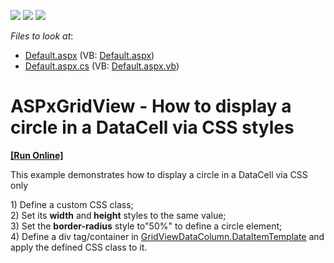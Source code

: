 <!-- default badges list -->
![](https://img.shields.io/endpoint?url=https://codecentral.devexpress.com/api/v1/VersionRange/128533826/13.1.5%2B)
[![](https://img.shields.io/badge/Open_in_DevExpress_Support_Center-FF7200?style=flat-square&logo=DevExpress&logoColor=white)](https://supportcenter.devexpress.com/ticket/details/E3938)
[![](https://img.shields.io/badge/📖_How_to_use_DevExpress_Examples-e9f6fc?style=flat-square)](https://docs.devexpress.com/GeneralInformation/403183)
<!-- default badges end -->
<!-- default file list -->
*Files to look at*:

* [Default.aspx](./CS/WebSite/Default.aspx) (VB: [Default.aspx](./VB/WebSite/Default.aspx))
* [Default.aspx.cs](./CS/WebSite/Default.aspx.cs) (VB: [Default.aspx.vb](./VB/WebSite/Default.aspx.vb))
<!-- default file list end -->
# ASPxGridView - How to display a circle in a DataCell via CSS styles
<!-- run online -->
**[[Run Online]](https://codecentral.devexpress.com/e3938/)**
<!-- run online end -->


<p>This example demonstrates how to display a circle in a DataCell via CSS only</p><p>1) Define a custom CSS class;<br />
2) Set its <strong>width</strong> and<strong> height</strong> styles to the same value;<br />
3) Set the <strong>border-radius</strong> style to"50%" to define a circle element; <br />
4) Define a div tag/container in <a href="http://documentation.devexpress.com/#AspNet/DevExpressWebASPxGridViewGridViewDataColumn_DataItemTemplatetopic"><u>GridViewDataColumn.DataItemTemplate</u></a> and apply the defined CSS class to it.</p>

<br/>


